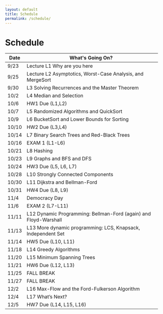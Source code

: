 ```yaml
---
layout: default
title: Schedule
permalink: /schedule/
---
```


# Schedule

<table class="table">
  <thead class="table-primary">  <!-- or table-secondary, table-dark, etc. -->
    <tr><th>Date</th><th>What's Going On?</th></tr>
  </thead>
  <tbody>
    <tr><td>9/23</td><td> <a class="btn btn-primary">Lecture</a> L1 Why are you here</td></tr>
    <tr><td>9/25</td><td> <a class="btn btn-primary">Lecture</a> L2 Asymptotics, Worst-Case Analysis, and MergeSort</td></tr>
    <tr><td>9/30</td><td>L3 Solving Recurrences and the Master Theorem</td></tr>
    <tr><td>10/2</td><td>L4 Median and Selection</td></tr>
    <tr><td>10/6</td><td>HW1 Due (L1,L2)</td></tr>
    <tr><td>10/7</td><td>L5 Randomized Algorithms and QuickSort</td></tr>
    <tr><td>10/9</td><td>L6 BucketSort and Lower Bounds for Sorting</td></tr>
    <tr><td>10/10</td><td>HW2 Due (L3,L4)</td></tr>
    <tr><td>10/14</td><td>L7 Binary Search Trees and Red-Black Trees</td></tr>
    <tr><td>10/16</td><td>EXAM 1 (L1-L6)</td></tr>
    <tr><td>10/21</td><td>L8 Hashing</td></tr>
    <tr><td>10/23</td><td>L9 Graphs and BFS and DFS</td></tr>
    <tr><td>10/24</td><td>HW3 Due (L5, L6, L7)</td></tr>
    <tr><td>10/28</td><td>L10 Strongly Connected Components</td></tr>
    <tr><td>10/30</td><td>L11 Dijkstra and Bellman-Ford</td></tr>
    <tr><td>10/31</td><td>HW4 Due (L8, L9)</td></tr>
    <tr><td>11/4</td><td>Democracy Day</td></tr>
    <tr><td>11/6</td><td>EXAM 2 (L7-L11)</td></tr>
    <tr><td>11/11</td><td>L12 Dynamic Programming: Bellman-Ford (again) and Floyd-Warshall</td></tr>
    <tr><td>11/13</td><td>L13 More dynamic programming: LCS, Knapsack, Independent Set</td></tr>
    <tr><td>11/14</td><td>HW5 Due (L10, L11)</td></tr>
    <tr><td>11/18</td><td>L14 Greedy Algorithms</td></tr>
    <tr><td>11/20</td><td>L15 Minimum Spanning Trees</td></tr>
    <tr><td>11/21</td><td>HW6 Due (L12, L13)</td></tr>
    <tr><td>11/25</td><td>FALL BREAK</td></tr>
    <tr><td>11/27</td><td>FALL BREAK</td></tr>
    <tr><td>12/2</td><td>L16 Max-Flow and the Ford-Fulkerson Algorithm</td></tr>
    <tr><td>12/4</td><td>L17 What’s Next?</td></tr>
    <tr><td>12/5</td><td>HW7 Due (L14, L15, L16)</td></tr>
  </tbody>
</table>
